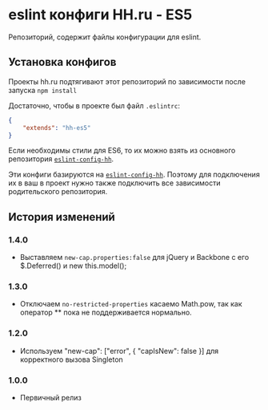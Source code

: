 # eslint конфиги HH.ru - ES5

Репозиторий, содержит файлы конфигурации для eslint.

## Установка конфигов

Проекты hh.ru подтягивают этот репозиторий по зависимости после запуска `npm install`

Достаточно, чтобы в проекте был файл `.eslintrc`:

```json
{
    "extends": "hh-es5"
}
```

Если необходимы стили для ES6, то их можно взять из основного репозитория [`eslint-config-hh`](https://github.com/hhru/eslint-config-hh).

Эти конфиги базируются на [`eslint-config-hh`](https://github.com/hhru/eslint-config-hh). Поэтому для подключения их в ваш в проект нужно также подключить все зависимости родительского репозитория.

## История изменений

### 1.4.0

* Выставляем `new-cap.properties:false` для jQuery и Backbone с его $.Deferred() и new this.model();

### 1.3.0

* Отключаем `no-restricted-properties` касаемо Math.pow, так как оператор ** пока не поддерживается нормально.

### 1.2.0

* Используем  "new-cap": ["error", { "capIsNew": false }] для корректного вызова Singleton

### 1.0.0

* Первичный релиз
